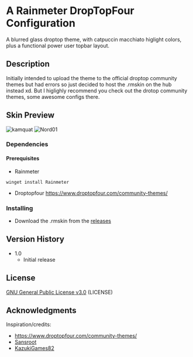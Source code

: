 # A Rainmeter DropTopFour Configuration

A blurred glass droptop theme, with catpuccin macchiato higlight colors, plus a functional power user topbar layout.

## Description

Initially intended to upload the theme to the official droptop community themes but had errors so just decided to host the .rmskin on the hub instead xd.
But I higlighly recommend you check out the drotop community themes, some awesome configs there.

## Skin Preview

![kamquat](https://github.com/user-attachments/assets/a151af1b-5b8a-40ee-b1d4-5726f5aab3df)
![Nord01](https://github.com/user-attachments/assets/ad787fc9-3938-43ce-ae64-e84889ae807a)

### Dependencies

#### Prerequisites

* Rainmeter
```
winget install Rainmeter
```
* Droptopfour
https://www.droptopfour.com/community-themes/

### Installing

* Download the .rmskin from the [releases](https://github.com/YareyareSenpai/Kamquat_420_Glass_Droptop_Theme/tags)

## Version History

* 1.0
    * Initial release 

## License

[GNU General Public License v3.0](https://github.com/YareyareSenpai/Kamquat_420_Glass_Droptop_Theme/blob/main/LICENSE) (LICENSE)

## Acknowledgments

Inspiration/credits:
* https://www.droptopfour.com/community-themes/
* [Sansroot](https://github.com/sansroot)
* [KazukiGames82](https://github.com/KazukiGames82)
